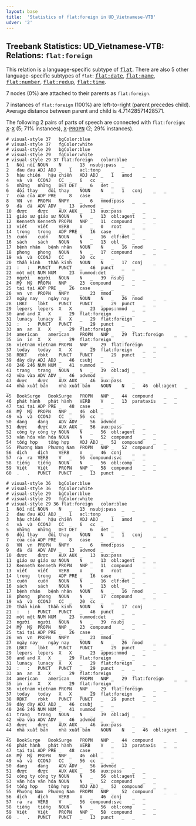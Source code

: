 ```yaml
---
layout: base
title:  'Statistics of flat:foreign in UD_Vietnamese-VTB'
udver: '2'
---
```


## Treebank Statistics: UD_Vietnamese-VTB: Relations: `flat:foreign`

This relation is a language-specific subtype of <tt><a href="vi_vtb-dep-flat.html">flat</a></tt>.
There are also 5 other language-specific subtypes of `flat`: <tt><a href="vi_vtb-dep-flat-date.html">flat:date</a></tt>, <tt><a href="vi_vtb-dep-flat-name.html">flat:name</a></tt>, <tt><a href="vi_vtb-dep-flat-number.html">flat:number</a></tt>, <tt><a href="vi_vtb-dep-flat-redup.html">flat:redup</a></tt>, <tt><a href="vi_vtb-dep-flat-time.html">flat:time</a></tt>.

7 nodes (0%) are attached to their parents as `flat:foreign`.

7 instances of `flat:foreign` (100%) are left-to-right (parent precedes child).
Average distance between parent and child is 4.71428571428571.

The following 2 pairs of parts of speech are connected with `flat:foreign`: <tt><a href="vi_vtb-pos-X.html">X</a></tt>-<tt><a href="vi_vtb-pos-X.html">X</a></tt> (5; 71% instances), <tt><a href="vi_vtb-pos-X.html">X</a></tt>-<tt><a href="vi_vtb-pos-PROPN.html">PROPN</a></tt> (2; 29% instances).


~~~ conllu
# visual-style 37	bgColor:blue
# visual-style 37	fgColor:white
# visual-style 29	bgColor:blue
# visual-style 29	fgColor:white
# visual-style 29 37 flat:foreign	color:blue
1	Nỗi	nỗi	NOUN	N	_	13	nsubj:pass	_	_
2	đau	đau	ADJ	ADJ	_	1	acl:tonp	_	_
3	hậu chiến	hậu chiến	ADJ	ADJ	_	1	amod	_	_
4	và	và	CCONJ	CC	_	6	cc	_	_
5	những	những	DET	DET	_	6	det	_	_
6	đổi thay	đổi thay	NOUN	N	_	1	conj	_	_
7	của	của	ADP	PRE	_	8	case	_	_
8	VN	vn	PROPN	NNPY	_	6	nmod:poss	_	_
9	đã	đã	ADV	ADV	_	13	advmod	_	_
10	được	được	AUX	AUX	_	13	aux:pass	_	_
11	giáo sư	giáo sư	NOUN	N	_	13	obl:agent	_	_
12	Kenneth	Kenneth	PROPN	NNP	_	11	compound	_	_
13	viết	viết	VERB	V	_	0	root	_	_
14	trong	trong	ADP	PRE	_	16	case	_	_
15	cuốn	cuốn	NOUN	N	_	16	clf:det	_	_
16	sách	sách	NOUN	N	_	13	obl	_	_
17	bệnh nhân	bệnh nhân	NOUN	N	_	16	nmod	_	_
18	phong	phong	NOUN	N	_	17	compound	_	_
19	và	và	CCONJ	CC	_	20	cc	_	_
20	thần kinh	thần kinh	NOUN	N	_	17	conj	_	_
21	:	:	PUNCT	PUNCT	_	46	punct	_	_
22	một	một	NUM	NUM	_	23	nummod:det	_	_
23	người	người	NOUN	N	_	39	nsubj	_	_
24	Mỹ	Mỹ	PROPN	NNP	_	23	compound	_	_
25	tại	tại	ADP	PRE	_	26	case	_	_
26	vn	vn	PROPN	NNPY	_	23	nmod	_	_
27	ngày nay	ngày nay	NOUN	N	_	26	nmod	_	_
28	LBKT	lbkt	PUNCT	PUNCT	_	29	punct	_	_
29	lepers	lepers	X	X	_	23	appos:nmod	_	_
30	and	and	X	X	_	29	flat:foreign	_	_
31	lunacy	lunacy	X	X	_	29	flat:foreign	_	_
32	:	:	PUNCT	PUNCT	_	29	punct	_	_
33	an	an	X	X	_	29	flat:foreign	_	_
34	american	american	PROPN	NNP	_	29	flat:foreign	_	_
35	in	in	X	X	_	29	flat:foreign	_	_
36	vietnam	vietnam	PROPN	NNP	_	29	flat:foreign	_	_
37	today	today	X	X	_	29	flat:foreign	_	_
38	RBKT	rbkt	PUNCT	PUNCT	_	29	punct	_	_
39	dày	dày	ADJ	ADJ	_	46	csubj	_	_
40	246	246	NUM	NUM	_	41	nummod	_	_
41	trang	trang	NOUN	N	_	39	obl:adj	_	_
42	vừa	vừa	ADV	ADV	_	46	advmod	_	_
43	được	được	AUX	AUX	_	46	aux:pass	_	_
44	nhà xuất bản	nhà xuất bản	NOUN	N	_	46	obl:agent	_	_
45	BookSurge	BookSurge	PROPN	NNP	_	44	compound	_	_
46	phát hành	phát hành	VERB	V	_	13	parataxis	_	_
47	tại	tại	ADP	PRE	_	48	case	_	_
48	Mỹ	Mỹ	PROPN	NNP	_	46	obl	_	_
49	và	và	CCONJ	CC	_	56	cc	_	_
50	đang	đang	ADV	ADV	_	56	advmod	_	_
51	được	được	AUX	AUX	_	56	aux:pass	_	_
52	công ty	công ty	NOUN	N	_	56	obl:agent	_	_
53	văn hóa	văn hóa	NOUN	N	_	52	compound	_	_
54	tổng hợp	tổng hợp	ADJ	ADJ	_	52	compound	_	_
55	Phương Nam	Phương Nam	PROPN	NNP	_	52	compound	_	_
56	dịch	dịch	VERB	V	_	46	conj	_	_
57	ra	ra	VERB	V	_	56	compound:svc	_	_
58	tiếng	tiếng	NOUN	N	_	56	obl:comp	_	_
59	Việt	Việt	PROPN	NNP	_	58	compound	_	_
60	.	.	PUNCT	PUNCT	_	13	punct	_	_

~~~


~~~ conllu
# visual-style 36	bgColor:blue
# visual-style 36	fgColor:white
# visual-style 29	bgColor:blue
# visual-style 29	fgColor:white
# visual-style 29 36 flat:foreign	color:blue
1	Nỗi	nỗi	NOUN	N	_	13	nsubj:pass	_	_
2	đau	đau	ADJ	ADJ	_	1	acl:tonp	_	_
3	hậu chiến	hậu chiến	ADJ	ADJ	_	1	amod	_	_
4	và	và	CCONJ	CC	_	6	cc	_	_
5	những	những	DET	DET	_	6	det	_	_
6	đổi thay	đổi thay	NOUN	N	_	1	conj	_	_
7	của	của	ADP	PRE	_	8	case	_	_
8	VN	vn	PROPN	NNPY	_	6	nmod:poss	_	_
9	đã	đã	ADV	ADV	_	13	advmod	_	_
10	được	được	AUX	AUX	_	13	aux:pass	_	_
11	giáo sư	giáo sư	NOUN	N	_	13	obl:agent	_	_
12	Kenneth	Kenneth	PROPN	NNP	_	11	compound	_	_
13	viết	viết	VERB	V	_	0	root	_	_
14	trong	trong	ADP	PRE	_	16	case	_	_
15	cuốn	cuốn	NOUN	N	_	16	clf:det	_	_
16	sách	sách	NOUN	N	_	13	obl	_	_
17	bệnh nhân	bệnh nhân	NOUN	N	_	16	nmod	_	_
18	phong	phong	NOUN	N	_	17	compound	_	_
19	và	và	CCONJ	CC	_	20	cc	_	_
20	thần kinh	thần kinh	NOUN	N	_	17	conj	_	_
21	:	:	PUNCT	PUNCT	_	46	punct	_	_
22	một	một	NUM	NUM	_	23	nummod:det	_	_
23	người	người	NOUN	N	_	39	nsubj	_	_
24	Mỹ	Mỹ	PROPN	NNP	_	23	compound	_	_
25	tại	tại	ADP	PRE	_	26	case	_	_
26	vn	vn	PROPN	NNPY	_	23	nmod	_	_
27	ngày nay	ngày nay	NOUN	N	_	26	nmod	_	_
28	LBKT	lbkt	PUNCT	PUNCT	_	29	punct	_	_
29	lepers	lepers	X	X	_	23	appos:nmod	_	_
30	and	and	X	X	_	29	flat:foreign	_	_
31	lunacy	lunacy	X	X	_	29	flat:foreign	_	_
32	:	:	PUNCT	PUNCT	_	29	punct	_	_
33	an	an	X	X	_	29	flat:foreign	_	_
34	american	american	PROPN	NNP	_	29	flat:foreign	_	_
35	in	in	X	X	_	29	flat:foreign	_	_
36	vietnam	vietnam	PROPN	NNP	_	29	flat:foreign	_	_
37	today	today	X	X	_	29	flat:foreign	_	_
38	RBKT	rbkt	PUNCT	PUNCT	_	29	punct	_	_
39	dày	dày	ADJ	ADJ	_	46	csubj	_	_
40	246	246	NUM	NUM	_	41	nummod	_	_
41	trang	trang	NOUN	N	_	39	obl:adj	_	_
42	vừa	vừa	ADV	ADV	_	46	advmod	_	_
43	được	được	AUX	AUX	_	46	aux:pass	_	_
44	nhà xuất bản	nhà xuất bản	NOUN	N	_	46	obl:agent	_	_
45	BookSurge	BookSurge	PROPN	NNP	_	44	compound	_	_
46	phát hành	phát hành	VERB	V	_	13	parataxis	_	_
47	tại	tại	ADP	PRE	_	48	case	_	_
48	Mỹ	Mỹ	PROPN	NNP	_	46	obl	_	_
49	và	và	CCONJ	CC	_	56	cc	_	_
50	đang	đang	ADV	ADV	_	56	advmod	_	_
51	được	được	AUX	AUX	_	56	aux:pass	_	_
52	công ty	công ty	NOUN	N	_	56	obl:agent	_	_
53	văn hóa	văn hóa	NOUN	N	_	52	compound	_	_
54	tổng hợp	tổng hợp	ADJ	ADJ	_	52	compound	_	_
55	Phương Nam	Phương Nam	PROPN	NNP	_	52	compound	_	_
56	dịch	dịch	VERB	V	_	46	conj	_	_
57	ra	ra	VERB	V	_	56	compound:svc	_	_
58	tiếng	tiếng	NOUN	N	_	56	obl:comp	_	_
59	Việt	Việt	PROPN	NNP	_	58	compound	_	_
60	.	.	PUNCT	PUNCT	_	13	punct	_	_

~~~


